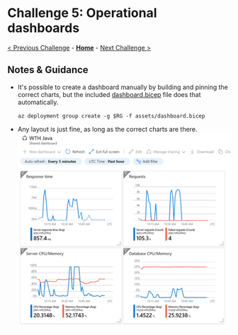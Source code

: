 # Challenge 5: Operational dashboards

[< Previous Challenge](./solution-04.md) - **[Home](../README.md)** - [Next Challenge >](./solution-06.md)

## Notes & Guidance

- It's possible to create a dashboard manually by building and pinning the correct charts, but the included [dashboard.bicep](./assets/dashboard.bicep) file does that automatically.

    ```shell
    az deployment group create -g $RG -f assets/dashboard.bicep
    ```

- Any layout is just fine, as long as the correct charts are there.
    ![Dashboard](./images/dashboard.png)
